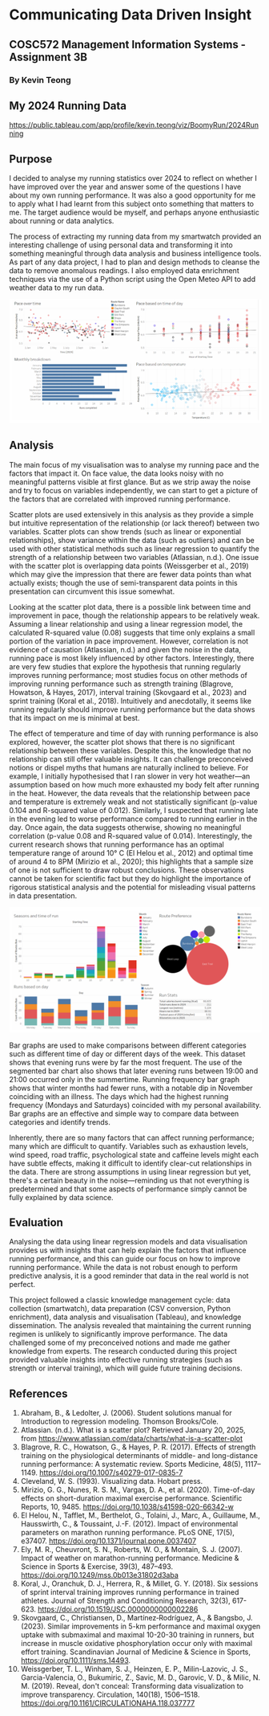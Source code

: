 # Communicating Data Driven Insight
## COSC572 Management Information Systems - Assignment 3B
### By Kevin Teong

## My 2024 Running Data
https://public.tableau.com/app/profile/kevin.teong/viz/BoomyRun/2024Running

## Purpose
I decided to analyse my running statistics over 2024 to reflect on whether I have improved over the year and answer some of the questions I have about my own running performance. It was also a good opportunity for me to apply what I had learnt from this subject onto something that matters to me. The target audience would be myself, and perhaps anyone enthusiastic about running or data analytics.

The process of extracting my running data from my smartwatch provided an interesting challenge of using personal data and transforming it into something meaningful through data analysis and business intelligence tools. As part of any data project, I had to plan and design methods to cleanse the data to remove anomalous readings. I also employed data enrichment techniques via the use of a Python script using the Open Meteo API to add weather data to my run data.

![pic1.png](pic1.png)

## Analysis
The main focus of my visualisation was to analyse my running pace and the factors that impact it. On face value, the data looks noisy with no meaningful patterns visible at first glance. But as we strip away the noise and try to focus on variables independently, we can start to get a picture of the factors that are correlated with improved running performance.

Scatter plots are used extensively in this analysis as they provide a simple but intuitive representation of the relationship (or lack thereof) between two variables. Scatter plots can show trends (such as linear or exponential relationships), show variance within the data (such as outliers) and can be used with other statistical methods such as linear regression to quantify the strength of a relationship between two variables (Atlassian, n.d.). One issue with the scatter plot is overlapping data points (Weissgerber et al., 2019) which may give the impression that there are fewer data points than what actually exists; though the use of semi-transparent data points in this presentation can circumvent this issue somewhat.

Looking at the scatter plot data, there is a possible link between time and improvement in pace, though the relationship appears to be relatively weak. Assuming a linear relationship and using a linear regression model, the calculated R-squared value (0.08) suggests that time only explains a small portion of the variation in pace improvement. However, correlation is not evidence of causation (Atlassian, n.d.) and given the noise in the data, running pace is most likely influenced by other factors. Interestingly, there are very few studies that explore the hypothesis that running regularly improves running performance; most studies focus on other methods of improving running performance such as strength training (Blagrove, Howatson, & Hayes, 2017), interval training (Skovgaard et al., 2023) and sprint training (Koral et al., 2018). Intuitively and anecdotally, it seems like running regularly should improve running performance but the data shows that its impact on me is minimal at best.

The effect of temperature and time of day with running performance is also explored, however, the scatter plot shows that there is no significant relationship between these variables. Despite this, the knowledge that no relationship can still offer valuable insights. It can challenge preconceived notions or dispel myths that humans are naturally inclined to believe. For example, I initially hypothesised that I ran slower in very hot weather—an assumption based on how much more exhausted my body felt after running in the heat. However, the data reveals that the relationship between pace and temperature is extremely weak and not statistically significant (p-value 0.104 and R-squared value of 0.012). Similarly, I suspected that running late in the evening led to worse performance compared to running earlier in the day. Once again, the data suggests otherwise, showing no meaningful correlation (p-value 0.08 and R-squared value of 0.014). Interestingly, the current research shows that running performance has an optimal temperature range of around 10° C (El Helou et al., 2012) and optimal time of around 4 to 8PM (Mirizio et al., 2020); this highlights that a sample size of one is not sufficient to draw robust conclusions. These observations cannot be taken for scientific fact but they do highlight the importance of rigorous statistical analysis and the potential for misleading visual patterns in data presentation.

![pic2.png](pic2.png)

Bar graphs are used to make comparisons between different categories such as different time of day or different days of the week. This dataset shows that evening runs were by far the most frequent. The use of the segmented bar chart also shows that later evening runs between 19:00 and 21:00 occurred only in the summertime. Running frequency bar graph shows that winter months had fewer runs, with a notable dip in November coinciding with an illness. The days which had the highest running frequency (Mondays and Saturdays) coincided with my personal availability. Bar graphs are an effective and simple way to compare data between categories and identify trends.

Inherently, there are so many factors that can affect running performance; many which are difficult to quantify. Variables such as exhaustion levels, wind speed, road traffic, psychological state and caffeine levels might each have subtle effects, making it difficult to identify clear-cut relationships in the data. There are strong assumptions in using linear regression but yet, there's a certain beauty in the noise—reminding us that not everything is predetermined and that some aspects of performance simply cannot be fully explained by data science.

## Evaluation
Analysing the data using linear regression models and data visualisation provides us with insights that can help explain the factors that influence running performance, and this can guide our focus on how to improve running performance. While the data is not robust enough to perform predictive analysis, it is a good reminder that data in the real world is not perfect.

This project followed a classic knowledge management cycle: data collection (smartwatch), data preparation (CSV conversion, Python enrichment), data analysis and visualisation (Tableau), and knowledge dissemination. The analysis revealed that maintaining the current running regimen is unlikely to significantly improve performance. The data challenged some of my preconceived notions and made me gather knowledge from experts. The research conducted during this project provided valuable insights into effective running strategies (such as strength or interval training), which will guide future training decisions.

## References
1. Abraham, B., & Ledolter, J. (2006). Student solutions manual for Introduction to regression modeling. Thomson Brooks/Cole.
2. Atlassian. (n.d.). What is a scatter plot? Retrieved January 20, 2025, from https://www.atlassian.com/data/charts/what-is-a-scatter-plot
3. Blagrove, R. C., Howatson, G., & Hayes, P. R. (2017). Effects of strength training on the physiological determinants of middle- and long-distance running performance: A systematic review. Sports Medicine, 48(5), 1117–1149. https://doi.org/10.1007/s40279-017-0835-7
4. Cleveland, W. S. (1993). Visualizing data. Hobart press.
5. Mirizio, G. G., Nunes, R. S. M., Vargas, D. A., et al. (2020). Time-of-day effects on short-duration maximal exercise performance. Scientific Reports, 10, 9485. https://doi.org/10.1038/s41598-020-66342-w
6. El Helou, N., Tafflet, M., Berthelot, G., Tolaini, J., Marc, A., Guillaume, M., Hausswirth, C., & Toussaint, J.-F. (2012). Impact of environmental parameters on marathon running performance. PLoS ONE, 17(5), e37407. https://doi.org/10.1371/journal.pone.0037407
7. Ely, M. R., Cheuvront, S. N., Roberts, W. O., & Montain, S. J. (2007). Impact of weather on marathon-running performance. Medicine & Science in Sports & Exercise, 39(3), 487–493. https://doi.org/10.1249/mss.0b013e31802d3aba
8. Koral, J., Oranchuk, D. J., Herrera, R., & Millet, G. Y. (2018). Six sessions of sprint interval training improves running performance in trained athletes. Journal of Strength and Conditioning Research, 32(3), 617-623. https://doi.org/10.1519/JSC.0000000000002286
9. Skovgaard, C., Christiansen, D., Martínez‐Rodríguez, A., & Bangsbo, J. (2023). Similar improvements in 5-km performance and maximal oxygen uptake with submaximal and maximal 10-20-30 training in runners, but increase in muscle oxidative phosphorylation occur only with maximal effort training. Scandinavian Journal of Medicine & Science in Sports, https://doi.org/10.1111/sms.14493.
10. Weissgerber, T. L., Winham, S. J., Heinzen, E. P., Milin-Lazovic, J. S., Garcia-Valencia, O., Bukumiric, Z., Savic, M. D., Garovic, V. D., & Milic, N. M. (2019). Reveal, don't conceal: Transforming data visualization to improve transparency. Circulation, 140(18), 1506–1518. https://doi.org/10.1161/CIRCULATIONAHA.118.037777
